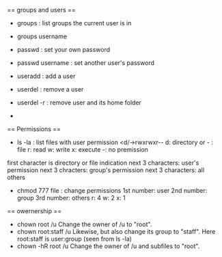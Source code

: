 == groups and users ==
* groups : list groups the current user is in
* groups username
* passwd : set your own password
* passwd username : set another user's password


* useradd <username> : add a user
* userdel <username> : remove a user
* userdel -r <username> : remove user and its home folder
*

== Permissions ==
* ls -la : list files with user permission
<d/->rwxrwxr--
d: directory or - : file
r: read
w: write
x: execute
-: no premission

first character is directory or file indication
next 3 characters: user's permission
next 3 chracters: group's permission
next 3 characters: all others

* chmod 777 file  : change permissions
1st number: user
2nd number: group
3rd number: others
r: 4
w: 2
x: 1

== owernership ==
* chown root /u
Change the owner of /u to "root".
* chown root:staff /u
Likewise, but also change its group to "staff".
Here root:staff is user:group (seen from ls -la)
* chown -hR root /u
Change the owner of /u and subfiles to "root".
